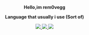 <p align="center">
    <b>Hello,im rem0vegg</b>
</p>

<p align="center">
    <b>Language that usually i use (Sort of)</b>
</p>

<p align="center">
   <a href="https://en.wikipedia.org/wiki/Java_(programming_language)">
         <img src=https://img.shields.io/badge/Java-ED8B00?style=for-the-badge&logo=java&logoColor=white>
    </a>
    <a href="https://en.wikipedia.org/wiki/PowerShell">
        <img src="https://img.shields.io/badge/PowerShell-5391FE?style=for-the-badge&logo=PowerShell&logoColor=white">
    </a>
    <a href="https://en.wikipedia.org/wiki/Kotlin_(programming_language)">
        <img src="https://img.shields.io/badge/Kotlin-0095D5?&style=for-the-badge&logo=kotlin&logoColor=white">
    </a>
</p>






<!--
**rem0vegg/rem0vegg** is a ✨ _special_ ✨ repository because its `README.md` (this file) appears on your GitHub profile.

Here are some ideas to get you started:

- 🔭 I’m currently working on ...
- 🌱 I’m currently learning ...
- 👯 I’m looking to collaborate on ...
- 🤔 I’m looking for help with ...
- 💬 Ask me about ...
- 📫 How to reach me: ...
- 😄 Pronouns: ...
- ⚡ Fun fact: ...
-->
